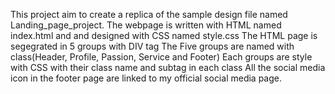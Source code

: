 This project aim to create a replica of the sample design file named Landing_page_project.
The webpage is written with HTML named index.html and and designed with CSS named style.css
The HTML page is segegrated in 5 groups with DIV tag
The Five groups are named with class(Header, Profile, Passion, Service and Footer)
Each groups are style with CSS with their class name and subtag in each class
All the social media icon in the footer page are linked to my official social media page.